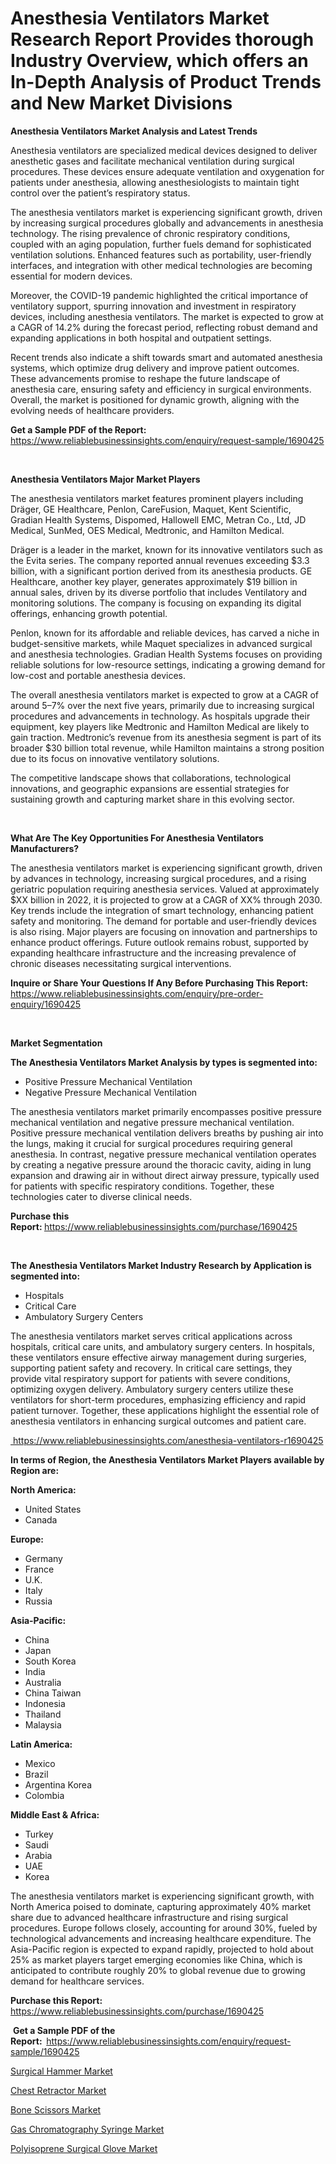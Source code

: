 <p><h1>Anesthesia Ventilators Market Research Report Provides thorough Industry Overview, which offers an In-Depth Analysis of Product Trends and New Market Divisions</h1></p><p><strong>Anesthesia Ventilators Market Analysis and Latest Trends</strong></p>
<p><p>Anesthesia ventilators are specialized medical devices designed to deliver anesthetic gases and facilitate mechanical ventilation during surgical procedures. These devices ensure adequate ventilation and oxygenation for patients under anesthesia, allowing anesthesiologists to maintain tight control over the patient’s respiratory status.</p><p>The anesthesia ventilators market is experiencing significant growth, driven by increasing surgical procedures globally and advancements in anesthesia technology. The rising prevalence of chronic respiratory conditions, coupled with an aging population, further fuels demand for sophisticated ventilation solutions. Enhanced features such as portability, user-friendly interfaces, and integration with other medical technologies are becoming essential for modern devices.</p><p>Moreover, the COVID-19 pandemic highlighted the critical importance of ventilatory support, spurring innovation and investment in respiratory devices, including anesthesia ventilators. The market is expected to grow at a CAGR of 14.2% during the forecast period, reflecting robust demand and expanding applications in both hospital and outpatient settings.</p><p>Recent trends also indicate a shift towards smart and automated anesthesia systems, which optimize drug delivery and improve patient outcomes. These advancements promise to reshape the future landscape of anesthesia care, ensuring safety and efficiency in surgical environments. Overall, the market is positioned for dynamic growth, aligning with the evolving needs of healthcare providers.</p></p>
<p><strong>Get a Sample PDF of the Report:&nbsp;</strong> <a href="https://www.reliablebusinessinsights.com/enquiry/request-sample/1690425?utm_campaign=1877&utm_medium=2&utm_source=Github&utm_content=ia&utm_term=04032025&utm_id=anesthesia-ventilators">https://www.reliablebusinessinsights.com/enquiry/request-sample/1690425</a></p>
<p>&nbsp;</p>
<p><strong>Anesthesia Ventilators Major Market Players</strong></p>
<p><p>The anesthesia ventilators market features prominent players including Dräger, GE Healthcare, Penlon, CareFusion, Maquet, Kent Scientific, Gradian Health Systems, Dispomed, Hallowell EMC, Metran Co., Ltd, JD Medical, SunMed, OES Medical, Medtronic, and Hamilton Medical. </p><p>Dräger is a leader in the market, known for its innovative ventilators such as the Evita series. The company reported annual revenues exceeding $3.3 billion, with a significant portion derived from its anesthesia products. GE Healthcare, another key player, generates approximately $19 billion in annual sales, driven by its diverse portfolio that includes Ventilatory and monitoring solutions. The company is focusing on expanding its digital offerings, enhancing growth potential. </p><p>Penlon, known for its affordable and reliable devices, has carved a niche in budget-sensitive markets, while Maquet specializes in advanced surgical and anesthesia technologies. Gradian Health Systems focuses on providing reliable solutions for low-resource settings, indicating a growing demand for low-cost and portable anesthesia devices.</p><p>The overall anesthesia ventilators market is expected to grow at a CAGR of around 5–7% over the next five years, primarily due to increasing surgical procedures and advancements in technology. As hospitals upgrade their equipment, key players like Medtronic and Hamilton Medical are likely to gain traction. Medtronic’s revenue from its anesthesia segment is part of its broader $30 billion total revenue, while Hamilton maintains a strong position due to its focus on innovative ventilatory solutions.</p><p>The competitive landscape shows that collaborations, technological innovations, and geographic expansions are essential strategies for sustaining growth and capturing market share in this evolving sector.</p></p>
<p>&nbsp;</p>
<p><strong>What Are The Key Opportunities For Anesthesia Ventilators Manufacturers?</strong></p>
<p><p>The anesthesia ventilators market is experiencing significant growth, driven by advances in technology, increasing surgical procedures, and a rising geriatric population requiring anesthesia services. Valued at approximately $XX billion in 2022, it is projected to grow at a CAGR of XX% through 2030. Key trends include the integration of smart technology, enhancing patient safety and monitoring. The demand for portable and user-friendly devices is also rising. Major players are focusing on innovation and partnerships to enhance product offerings. Future outlook remains robust, supported by expanding healthcare infrastructure and the increasing prevalence of chronic diseases necessitating surgical interventions.</p></p>
<p><strong>Inquire or Share Your Questions If Any Before Purchasing This Report:</strong> <a href="https://www.reliablebusinessinsights.com/enquiry/pre-order-enquiry/1690425?utm_campaign=1877&utm_medium=2&utm_source=Github&utm_content=ia&utm_term=04032025&utm_id=anesthesia-ventilators">https://www.reliablebusinessinsights.com/enquiry/pre-order-enquiry/1690425</a></p>
<p>&nbsp;</p>
<p><strong>Market Segmentation</strong></p>
<p><strong>The Anesthesia Ventilators Market Analysis by types is segmented into:</strong></p>
<p><ul><li>Positive Pressure Mechanical Ventilation</li><li>Negative Pressure Mechanical Ventilation</li></ul></p>
<p><p>The anesthesia ventilators market primarily encompasses positive pressure mechanical ventilation and negative pressure mechanical ventilation. Positive pressure mechanical ventilation delivers breaths by pushing air into the lungs, making it crucial for surgical procedures requiring general anesthesia. In contrast, negative pressure mechanical ventilation operates by creating a negative pressure around the thoracic cavity, aiding in lung expansion and drawing air in without direct airway pressure, typically used for patients with specific respiratory conditions. Together, these technologies cater to diverse clinical needs.</p></p>
<p><strong>Purchase this Report:&nbsp;</strong><a href="https://www.reliablebusinessinsights.com/purchase/1690425?utm_campaign=1877&utm_medium=2&utm_source=Github&utm_content=ia&utm_term=04032025&utm_id=anesthesia-ventilators">https://www.reliablebusinessinsights.com/purchase/1690425</a></p>
<p>&nbsp;</p>
<p><strong>The Anesthesia Ventilators Market Industry Research by Application is segmented into:</strong></p>
<p><ul><li>Hospitals</li><li>Critical Care</li><li>Ambulatory Surgery Centers</li></ul></p>
<p><p>The anesthesia ventilators market serves critical applications across hospitals, critical care units, and ambulatory surgery centers. In hospitals, these ventilators ensure effective airway management during surgeries, supporting patient safety and recovery. In critical care settings, they provide vital respiratory support for patients with severe conditions, optimizing oxygen delivery. Ambulatory surgery centers utilize these ventilators for short-term procedures, emphasizing efficiency and rapid patient turnover. Together, these applications highlight the essential role of anesthesia ventilators in enhancing surgical outcomes and patient care.</p></p>
<p><a href="https://www.reliablebusinessinsights.com/anesthesia-ventilators-r1690425?utm_campaign=1877&utm_medium=2&utm_source=Github&utm_content=ia&utm_term=04032025&utm_id=anesthesia-ventilators">&nbsp;https://www.reliablebusinessinsights.com/anesthesia-ventilators-r1690425</a></p>
<p><strong>In terms of Region, the Anesthesia Ventilators Market Players available by Region are:</strong></p>
<p>
    <p> <strong> North America: </strong>
        <ul>
            <li>United States</li>
            <li>Canada</li>
        </ul>
        </p> 
    <p> <strong> Europe: </strong>
        <ul>
            <li>Germany</li>
            <li>France</li>
            <li>U.K.</li>
            <li>Italy</li>
            <li>Russia</li>
        </ul>
        </p> 
    <p> <strong> Asia-Pacific: </strong>
        <ul>
            <li>China</li>
            <li>Japan</li>
            <li>South Korea</li>
            <li>India</li>
            <li>Australia</li>
            <li>China Taiwan</li>
            <li>Indonesia</li>
            <li>Thailand</li>
            <li>Malaysia</li>
        </ul>
        </p> 
    <p> <strong> Latin America: </strong>
        <ul>
            <li>Mexico</li>
            <li>Brazil</li>
            <li>Argentina Korea</li>
            <li>Colombia</li>
        </ul>
        </p> 
    <p> <strong> Middle East & Africa: </strong>
        <ul>
            <li>Turkey</li>
            <li>Saudi</li>
            <li>Arabia</li>
            <li>UAE</li>
            <li>Korea</li>
        </ul>
    </p>
    </p>
<p><p>The anesthesia ventilators market is experiencing significant growth, with North America poised to dominate, capturing approximately 40% market share due to advanced healthcare infrastructure and rising surgical procedures. Europe follows closely, accounting for around 30%, fueled by technological advancements and increasing healthcare expenditure. The Asia-Pacific region is expected to expand rapidly, projected to hold about 25% as market players target emerging economies like China, which is anticipated to contribute roughly 20% to global revenue due to growing demand for healthcare services.</p></p>
<p><strong>Purchase this Report: </strong><a href="https://www.reliablebusinessinsights.com/purchase/1690425?utm_campaign=1877&utm_medium=2&utm_source=Github&utm_content=ia&utm_term=04032025&utm_id=anesthesia-ventilators">https://www.reliablebusinessinsights.com/purchase/1690425</a></p>
<p>&nbsp;<strong>Get a Sample PDF of the Report:&nbsp;&nbsp;</strong><a href="https://www.reliablebusinessinsights.com/enquiry/request-sample/1690425?utm_campaign=1877&utm_medium=2&utm_source=Github&utm_content=ia&utm_term=04032025&utm_id=anesthesia-ventilators">https://www.reliablebusinessinsights.com/enquiry/request-sample/1690425</a></p>
<p><strong></strong></p>
<p><p><a href="https://github.com/swaftaenglem/Market-Research-Report-List-1/blob/main/surgical-hammer-market.md?utm_campaign=1877&utm_medium=2&utm_source=Github&utm_content=ia&utm_term=04032025&utm_id=anesthesia-ventilators">Surgical Hammer Market</a></p><p><a href="https://github.com/laveeasaadrh/Market-Research-Report-List-1/blob/main/chest-retractor-market.md?utm_campaign=1877&utm_medium=2&utm_source=Github&utm_content=ia&utm_term=04032025&utm_id=anesthesia-ventilators">Chest Retractor Market</a></p><p><a href="https://github.com/bichukapac/Market-Research-Report-List-1/blob/main/bone-scissors-market.md?utm_campaign=1877&utm_medium=2&utm_source=Github&utm_content=ia&utm_term=04032025&utm_id=anesthesia-ventilators">Bone Scissors Market</a></p><p><a href="https://github.com/gassmkalay/Market-Research-Report-List-1/blob/main/gas-chromatography-syringe-market.md?utm_campaign=1877&utm_medium=2&utm_source=Github&utm_content=ia&utm_term=04032025&utm_id=anesthesia-ventilators">Gas Chromatography Syringe Market</a></p><p><a href="https://github.com/blauetrelawz/Market-Research-Report-List-1/blob/main/polyisoprene-surgical-glove-market.md?utm_campaign=1877&utm_medium=2&utm_source=Github&utm_content=ia&utm_term=04032025&utm_id=anesthesia-ventilators">Polyisoprene Surgical Glove Market</a></p></p>